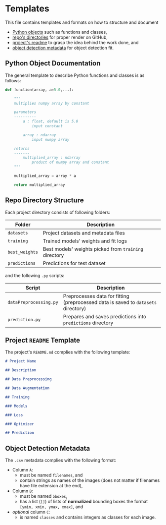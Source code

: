 # Templates

This file contains templates and formats on how to structure and document

- [Python objects](#python-object-documentation) such as functions and classes,
- [repo's directories](#repo-directory-structure) for proper render on GitHub,
- [project's readme](#project-readme-template) to grasp the idea behind
  the work done, and
- [object detection metadata](#object-detection-metadata) for object detection
  fit.

## Python Object Documentation

The general template to describe Python functions and classes is as follows:

```py
def function(array, a=5.0,...):

    """
    multiplies numpy array by constant

    parameters
    ----------
        a : float, default is 5.0
            input constant

        array : ndarray
            input numpy array

    returns
    -------
        multiplied_array : ndarray
            product of numpy array and constant
    """

    multiplied_array = array * a

    return multiplied_array
```

## Repo Directory Structure

Each project directory consists of following folders:

| Folder         | Description                                           |
| -------------- | ----------------------------------------------------- |
| `datasets`     | Project datasets and metadata files                   |
| `training`     | Trained models' weights and fit logs                  |
| `best_weights` | Best models' weights picked from `training` directory |
| `predictions`  | Predictions for test dataset                          |

and the following `.py` scripts:

| Script                 | Description                                                                        |
| ---------------------- | ---------------------------------------------------------------------------------- |
| `dataPreprocessing.py` | Preprocesses data for fitting (preprocessed data is saved to `datasets` directory) |
| `prediction.py`        | Prepares and saves predictions into `predictions` directory                        |

## Project `README` Template

The project's `README.md` complies with the following template:

```md
# Project Name

## Description

## Data Preprocessing

## Data Augmentation

## Training

### Models

### Loss

### Optimizer

## Prediction
```

## Object Detection Metadata

The `.csv` metadata complies with the following format:

- Column `A`:
  - must be named `filenames`, and
  - contain strings as names of the images (does not matter if filenames have file extension at the end),
- Column `B`:
  - must be named `bboxes`,
  - has a list (`[]`) of lists of **normalized** bounding boxes the format `[ymin, xmin, ymax, xmax]`, and
- _optional_ column `C`:
  - is named `classes` and contains integers as classes for each image.
